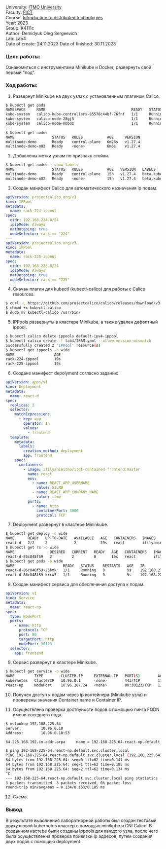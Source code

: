 University: [ITMO University](https://itmo.ru/ru/)  
Faculty: [FICT](https://fict.itmo.ru)    
Course: [Introduction to distributed technologies](https://github.com/itmo-ict-faculty/introduction-to-distributed-technologies)     
Year: 2023  
Group: K4111c  
Author: Demidyuk Oleg Sergeevich  
Lab: Lab4  
Date of create: 24.11.2023 
Date of finished: 30.11.2023

### Цель работы:

Ознакомиться с инструментами Minikube и Docker, развернуть свой первый "под".

### Ход работы:

1. Развернут Minikube на двух узлах с установленным плагином Calico.

```bash
$ kubectl get pods 
NAMESPACE     NAME                                       READY   STATUS    RESTARTS        AGE
kube-system   calico-kube-controllers-85578c44bf-76fnf   1/1     Running   1 (5m43s ago)   5m59s
kube-system   calico-node-28gj5                          1/1     Running   0               5m55s
kube-system   calico-node-mbbdz                          1/1     Running   0               5m59s
...
$ kubectl get nodes
NAME                 STATUS   ROLES           AGE     VERSION
multinode-demo       Ready    control-plane   6m26s   v1.27.4
multinode-demo-m02   Ready    <none>          6m6s    v1.27.4
```

2. Добавлены метки узлам по признаку стойки.

```bash
$ kubectl get nodes --show-labels
NAME                 STATUS   ROLES           AGE   VERSION   LABELS
multinode-demo       Ready    control-plane   15h   v1.27.4   beta.kubernetes.io/arch=amd64...,rack=225
multinode-demo-m02   Ready    <none>          15h   v1.27.4   beta.kubernetes.io/arch=amd64...,rack=224
```
3. Создан манифест Calico для автоматического назначения ip подам.

```yaml
apiVersion: projectcalico.org/v3
kind: IPPool
metadata:
  name: rack-224-ippool
spec:
  cidr: 192.168.224.0/24
  ipipMode: Always
  natOutgoing: true
  nodeSelector: rack == "224"
---
apiVersion: projectcalico.org/v3
kind: IPPool
metadata:
  name: rack-225-ippool
spec:
  cidr: 192.168.225.0/24
  ipipMode: Always
  natOutgoing: true
  nodeSelector: rack == "225"
```

4. Скачан плагин для kubectl (kubectl-calico) для работы с Calico resources.

```bash
$ curl -L https://github.com/projectcalico/calico/releases/download/v3.26.3/calicoctl-linux-amd64 -o kubectl-calico
$ chmod +x kubectl-calico
$ sudo mv kubectl-calico /usr/bin/
```

5. IPPools развернуты в кластере Minikube, а также удален дефолтный ippool.

```bash
$ kubectl calico delete ippools default-ipv4-ippool
$ kubectl calico create -f lab4/IPAM.yaml --allow-version-mismatch
Successfully created 2 'IPPool' resource(s)
$ kubectl get ippools -o wide
NAME                  AGE
rack-224-ippool       19s
rack-225-ippool       19s
```

6. Создане манифест depolyment согласно заданию.

```yaml
apiVersion: apps/v1
kind: Deployment
metadata:
  name: react-d
spec:
  replicas: 2
  selector:
    matchExpressions:
      - key: app
        operator: In
        values:
          - frontend
  template:
    metadata:
      labels:
        creation_method: deployment
        app: frontend
    spec:
      containers:
        - image: ifilyaninitmo/itdt-contained-frontend:master
          name: react
          env:
            - name: REACT_APP_USERNAME
              value: SILNO
            - name: REACT_APP_COMPANY_NAME
              value: itmo
          ports:
            - name: http
              containerPort: 3000
              protocol: TCP
```

7. Deployment развернут в кластере Mininkube.

```bash
$ kubectl get deploy -o wide
NAME      READY   UP-TO-DATE   AVAILABLE   AGE   CONTAINERS   IMAGES                                         SELECTOR
react-d   2/2     2            2           29s   react        ifilyaninitmo/itdt-contained-frontend:master   app in (frontend)
$ kubectl get rs -o wide
NAME                DESIRED   CURRENT   READY   AGE   CONTAINERS   IMAGES                                         SELECTOR
react-d-86c848f59   2         2         0       16s   react        ifilyaninitmo/itdt-contained-frontend:master   app in (frontend),pod-template-hash=86c848f59
$ kubectl get pods -o wide
NAME                      READY   STATUS    RESTARTS   AGE   IP                NODE                 NOMINATED NODE   READINESS GATES
react-d-86c848f59-25bmk   1/1     Running   0          9s    192.168.225.64    multinode-demo       <none>           <none>
react-d-86c848f59-krrw5   1/1     Running   0          9s    192.168.224.196   multinode-demo-m02   <none>           <none>
```

8. Создан манифест сервиса для обеспечения доступа к подам.

```yaml
apiVersion: v1
kind: Service
metadata:
  name: react-np
spec:
  type: NodePort
  ports:
    - name: http
      protocol: TCP
      port: 80
      targetPort: http
      nodePort: 30123
  selector:
    app: frontend
```

9. Сервис развернут в кластере Minikube.

```bash
$ kubectl get service -o wide
NAME         TYPE        CLUSTER-IP     EXTERNAL-IP   PORT(S)        AGE   SELECTOR
kubernetes   ClusterIP   10.96.0.1      <none>        443/TCP        17h   <none>
react-np     NodePort    10.96.187.24   <none>        80:30123/TCP   13s   app=frontend
```

10. Получен доступ к подам через ip контейнера (Minikube узла) и проверены значения Container name и Container IP.



11. Осуществлена проверка достпуности подов с помощью пинга FQDN имени соседнего пода.

```bash
$ nslookup 192.168.225.64
Server:         10.96.0.10
Address:        10.96.0.10:53

64.225.168.192.in-addr.arpa     name = 192-168-225-64.react-np.default.svc.cluster.local

$ ping 192-168-225-64.react-np.default.svc.cluster.local
PING 192-168-225-64.react-np.default.svc.cluster.local (192.168.225.64): 56 data bytes
64 bytes from 192.168.225.64: seq=0 ttl=62 time=0.141 ms
64 bytes from 192.168.225.64: seq=1 ttl=62 time=0.185 ms
64 bytes from 192.168.225.64: seq=2 ttl=62 time=0.134 ms
^C
--- 192-168-225-64.react-np.default.svc.cluster.local ping statistics ---
3 packets transmitted, 3 packets received, 0% packet loss
round-trip min/avg/max = 0.134/0.153/0.185 ms
```

12. Схема.



### Вывод

В результате выаолнения лаборатнорной работы был создан тестовый двухузловой kubernetes кластер с помощью minikube и CNI Calico. В созданном кастере были созданы ippools для каждого узла, после чего была осуществленна проверка привязки ip адресов, путем создания двух подов с помощью deployment.

